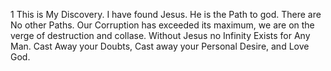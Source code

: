1
This is My Discovery. I have found Jesus. He is the Path to god. There are No other Paths.
Our Corruption has exceeded its maximum, we are on the verge of destruction and collase.
Without Jesus no Infinity Exists for Any Man.
Cast Away your Doubts, Cast away your Personal Desire, and Love God.
